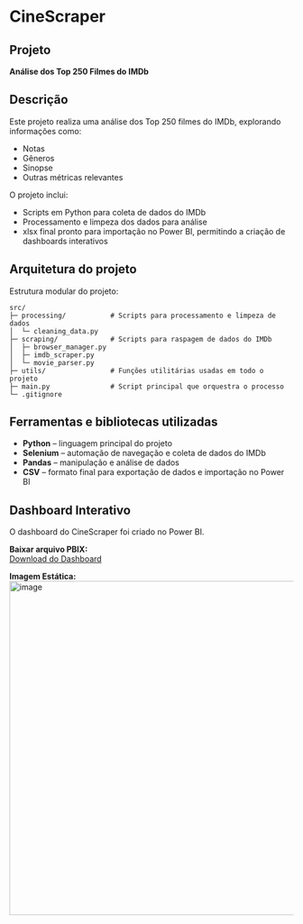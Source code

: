 # CineScraper

## Projeto
**Análise dos Top 250 Filmes do IMDb**

## Descrição
Este projeto realiza uma análise dos Top 250 filmes do IMDb, explorando informações como:  

- Notas  
- Gêneros  
- Sinopse 
- Outras métricas relevantes  

O projeto inclui:  

- Scripts em Python para coleta de dados do IMDb  
- Processamento e limpeza dos dados para análise  
- xlsx final pronto para importação no Power BI, permitindo a criação de dashboards interativos  

## Arquitetura do projeto
Estrutura modular do projeto:

```text
src/
├─ processing/           # Scripts para processamento e limpeza de dados
│  └─ cleaning_data.py
├─ scraping/             # Scripts para raspagem de dados do IMDb
│  ├─ browser_manager.py
│  ├─ imdb_scraper.py
│  └─ movie_parser.py
├─ utils/                # Funções utilitárias usadas em todo o projeto
├─ main.py               # Script principal que orquestra o processo
└─ .gitignore
```
## Ferramentas e bibliotecas utilizadas
- **Python** – linguagem principal do projeto  
- **Selenium** – automação de navegação e coleta de dados do IMDb  
- **Pandas** – manipulação e análise de dados  
- **CSV** – formato final para exportação de dados e importação no Power BI  

## Dashboard Interativo

O dashboard do CineScraper foi criado no Power BI.  

**Baixar arquivo PBIX:**  
[Download do Dashboard](https://app.powerbi.com/onedrive/open?pbi_source=ODSPViewer&driveId=b!K5ZHvIC9UkyFxm4xkHuT_D29WDYGKc9ItkPAf2trjMoveWp_mzeBSKQ_SxgSGA82&itemId=01E7CKJR46Z4HJQIEGIRA2WAWLF64EPOJ4)

**Imagem Estática:**
<img width="1123" height="593" alt="image" src="https://github.com/user-attachments/assets/4f2948af-de4b-4c32-91a6-0cdfb6df741d" />

